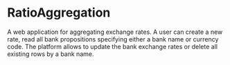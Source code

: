 # RatioAggregation
A web application for aggregating exchange rates.
A user can create a new rate, read all bank propositions specifying either a bank name or currency code.
The platform allows to update the bank exchange rates or delete all existing rows by a bank name.
